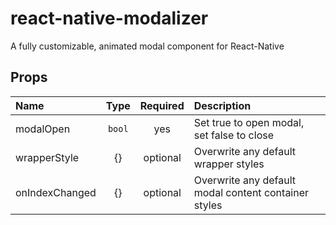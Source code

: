 # react-native-modalizer
A fully customizable, animated modal component for React-Native


## Props

| Name     |   Type   |   Required   | Description  |
| :------- | :------: | :---------: | :----------- |
| modalOpen   | `bool` | yes  | Set true to open modal, set false to close |
| wrapperStyle  |  {}  |   optional   | Overwrite any default wrapper styles |
| onIndexChanged  |  {}  |   optional    | Overwrite any default modal content container styles |
